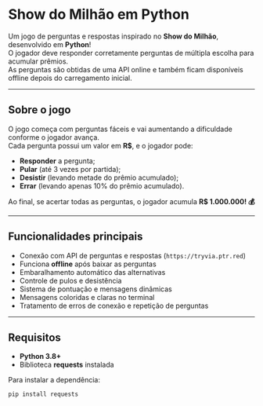 # Show do Milhão em Python

Um jogo de perguntas e respostas inspirado no **Show do Milhão**, desenvolvido em **Python**!  
O jogador deve responder corretamente perguntas de múltipla escolha para acumular prêmios.  
As perguntas são obtidas de uma API online e também ficam disponíveis offline depois do carregamento inicial.

---

## Sobre o jogo

O jogo começa com perguntas fáceis e vai aumentando a dificuldade conforme o jogador avança.  
Cada pergunta possui um valor em **R$**, e o jogador pode:

- **Responder** a pergunta;
- **Pular** (até 3 vezes por partida);
- **Desistir** (levando metade do prêmio acumulado);
- **Errar** (levando apenas 10% do prêmio acumulado).

Ao final, se acertar todas as perguntas, o jogador acumula **R$ 1.000.000! 💰**

---

## Funcionalidades principais

-  Conexão com API de perguntas e respostas (`https://tryvia.ptr.red`)
-  Funciona **offline** após baixar as perguntas
-  Embaralhamento automático das alternativas
-  Controle de pulos e desistência
-  Sistema de pontuação e mensagens dinâmicas
-  Mensagens coloridas e claras no terminal
-  Tratamento de erros de conexão e repetição de perguntas

---

## Requisitos

- **Python 3.8+**
- Biblioteca **requests** instalada

Para instalar a dependência:

```bash
pip install requests
